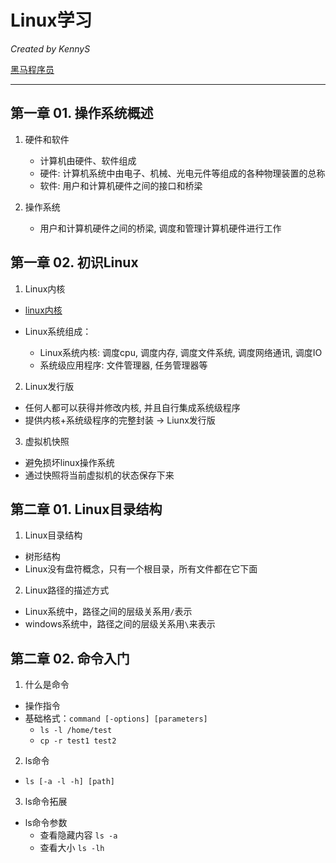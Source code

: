 # Linux学习

*Created by KennyS*

[黑马程序员](https://www.bilibili.com/video/BV1n84y1i7td/?spm_id_from=333.337.search-card.all.click&vd_source=f007ff194d374ddfb484e469e9ee2e1f)

---


## 第一章 01. 操作系统概述

1. 硬件和软件
    - 计算机由硬件、软件组成
    - 硬件: 计算机系统中由电子、机械、光电元件等组成的各种物理装置的总称
    - 软件: 用户和计算机硬件之间的接口和桥梁

2. 操作系统
    - 用户和计算机硬件之间的桥梁, 调度和管理计算机硬件进行工作


## 第一章 02. 初识Linux

1. Linux内核

- [linux内核](www.kernel.org)

- Linux系统组成：
    - Linux系统内核: 调度cpu, 调度内存, 调度文件系统, 调度网络通讯, 调度IO
    - 系统级应用程序: 文件管理器, 任务管理器等
    
2. Linux发行版

- 任何人都可以获得并修改内核, 并且自行集成系统级程序
- 提供内核+系统级程序的完整封装 -> Liunx发行版

3. 虚拟机快照

- 避免损坏linux操作系统
- 通过快照将当前虚拟机的状态保存下来 


## 第二章 01. Linux目录结构

1. Linux目录结构

- 树形结构
- Linux没有盘符概念，只有一个根目录，所有文件都在它下面

2. Linux路径的描述方式

- Linux系统中，路径之间的层级关系用`/`表示
- windows系统中，路径之间的层级关系用`\`来表示


## 第二章 02. 命令入门

1. 什么是命令

- 操作指令
- 基础格式：`command [-options] [parameters]`
    - `ls -l /home/test`
    - `cp -r test1 test2`

2. ls命令

- `ls [-a -l -h] [path]`

3. ls命令拓展

- ls命令参数
    - 查看隐藏内容 `ls -a`
    - 查看大小 `ls -lh`